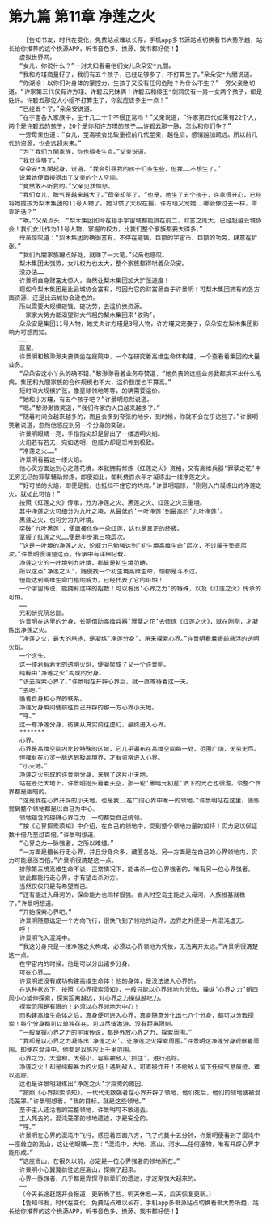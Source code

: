 # 第九篇 第11章 净莲之火
        【告知书友，时代在变化，免费站点难以长存，手机app多书源站点切换看书大势所趋，站长给你推荐的这个换源APP，听书音色多、换源、找书都好使！】
       虚拟世界网。
       “女儿，你说什么？”一对夫妇看着他们女儿朵朵安*九闇。
       “我和方瑾商量好了，我们有五个孩子，已经足够多了，不打算生了。”朵朵安*九闇说道。
       “你湖涂！以你们对身体的掌控力，生孩子又没有任何危险？为什么不生？”一旁父亲急切道，“许家第三代仅有许方瑾、许碧云兄妹俩！许碧云和绯玉*剑鸦仅有一男一女两个孩子，都是姓许。许碧云那位大小姐不打算生了，你就应该多生一点！”
       “已经五个了。”朵朵安说道。
       “在宇宙各大家族中，生十几二十个不很正常吗？”父亲说道，“许家第四代如果有22个人，两个是许碧云的孩子，20个是你和许方瑾的孩子……许碧云那一脉，怎么和你们争？”
       一旁母亲也道：“女儿，至高境会比较重视前几代至亲，越往后，感情越加疏远。所以前几代的资源，也会远超未来。”
       “为了我们九闇家族，你也得多生点。”父亲说道。
       “我觉得够了。”
       朵朵安*九闇起身，说道，“我会引导我的孩子们多生些，但我……不想生了。”
       说着她便直接退出了父亲的个人空间。
       “竟然敢不听我的。”父亲见状恼怒。
       “我们女儿，脾气是越来越大了。”母亲却笑了，“也是，她生了五个孩子，许家很开心，已经将她提拔为梨木集团的11号人物了。她习惯了大权在握，许方瑾又宠她……哪会像过去一样，乖乖听话？”
       “唉。”父亲点头，“梨木集团如今在猎手宇宙域都能排在前二，财富之庞大，已经超越云城协会！我们女儿作为11号人物，掌握的权力，比我们整个家族都要大得多。”
       母亲惊叹道：“梨木集团的确很富有，不停在砸钱，巨额的宇宙币、巨额的功劳，肆意在扩张。”
       “我们九闇家族蹭点好处，就赚了一大笔。”父亲也感叹。
       梨木集团太强势，女儿权力也太大，整个家族都得哄着朵朵安。
       没办法……
       许景明自身财富太惊人，自然让梨木集团加大扩张速度！
       现如今梨木集团是比云城协会富有，可因为它的财富源自于许景明！可梨木集团拥有的各方面资源，还是比云城协会逊色的。
       所以需要大规模砸钱、砸功劳，去溢价换资源。
       一家家大势力都渴望财大气粗的梨木集团来‘收购’。
       朵朵安是集团11号人物，她丈夫许方瑾是3号人物，许方瑾又宠妻子，朵朵安在梨木集团影响力可想而知。
       ……
       蓝星。
       许景明和黎渺渺夫妻俩坐在庭院中，一个在研究着高维生命体构建，一个查看着集团的大量业务。
       “朵朵安这小丫头的确不错。”黎渺渺看着业务夸赞道，“她负责的这些业务我都挑不出什么毛病，集团和九闇家族的合作规模也不大，溢价额度也不算高。”
       短时间大规模扩张，像星球领地等等，的确需要溢价。
       “她和小方瑾，有五个孩子吧？”许景明忽然说道。
       “嗯。”黎渺渺微笑道，“我们许家的人口越来越多了。”
       “随着时间会越来越多的，而且会多到夸张的地步，到时候，你就不会在乎这些了。”许景明笑着说道，忽然他感应到另一个分身的突破。
       许景明眼睛一亮，手指指尖却是冒出了一缕透明火焰。
       火焰若有若无，宛如透明，但威力却是恐怖到极致。
       “净莲之火……”
       许景明看着这一缕火焰。
       他心灵方面达到心之莲花境，本就拥有修炼《红莲之火》资格，又有高维兵器‘罪孽之花’中无穷无尽的罪孽辅助修炼，即便如此，都耗费百余年才凝练出一缕净莲之火。
       “好可怕的火焰，即便是我，也抵挡不住它的灼烧。”许景明暗惊，“刚刚入门凝练出的净莲之火，就如此可怕！”
       按照《红莲之火》传承，分为净莲之火、黑莲之火、红莲之火三重境。
       其中净莲之火可细分为九叶之境，从最低的‘一叶净莲’到最高的‘九叶净莲’。
       黑莲之火，也可分为九叶境。
       突破‘九叶黑莲’，便直接化作一朵红莲，这也是真正的终极。
       掌握了红莲之火……便是半步第三境层次。
       “这是一叶境的净莲之火，论威力已勉强达到‘初生境高维生命’层次，不过属于垫底层次。”许景明很清楚这点，传承中有详细记载。
       净莲之火的一叶境到九叶境，都算是初生境范畴。
       所以这点‘净莲之火’，随便找一个初生境高维生命，怕都是斗不过。
       但能达到高维生命门槛的威力，已经代表了它的可怕！
       一个宇宙传说，能拥有这样的招数！可以看出‘心界之力’的特殊，以及《红莲之火》传承的可怕。
       ……
       元初研究院总部。
       许景明在这里的分身，长期借助高维兵器‘罪孽之花’去修炼《红莲之火》，就在刚刚，才凝练出净莲之火。
       “净莲之火，最大的用途，是凝练‘净莲分身’，用来探索心界。”许景明看着眼前悬浮的透明火焰。
       一个念头。
       这一缕若有若无的透明火焰，便凝聚成了又一个许景明。
       纯粹由‘净莲之火’构成的分身。
       “该去探索心界了。”许景明在开辟心界后，就一直等待着这一天。
       “去吧。”
       循着自身和心界的联系。
       净莲分身瞬间便前往自己开辟的那一方心界小天地。
       “呼。”
       这一尊净莲分身，彷佛从真实前往虚幻，最终进入心界。
       *******
       心界。
       心界是高维空间内比较特殊的区域，它几乎遍布在高维空间每一处，范围广阔，无穷无尽。
       但唯有在心灵一脉达到极高境界，才有资格进入心界。
       “小天地。”
       净莲之火形成的许景明分身，来到了这片小天地。
       站在苍茫大地上，许景明抬头看着天空，那一轮‘黑暗元初星’洒下的光芒也很澹，令整个世界都是幽暗的。
       “这是我在心界开辟的小天地，也是我……在广阔心界中唯一的领地。”许景明站在这里，便感觉到整个领地都是以自己为中心。
       领地蕴含的磅礴心界之力，一切都受自己统领。
       “按《心界探索须知》中介绍，在自己的领地中，受到整个领地力量的加持！实力足以保证数十倍乃至过百倍。”许景明想道。
       “心界之力一脉强者，之所以难缠。”
       “一方面是擅长行走心界，并且分身众多，藏匿各处。另一方面是在自己的心界领地内，实力可能暴涨百倍。”许景明很清楚这一点。
       排除第三境高维生命不谈，正常情况下，能击杀一位心界强者的，唯有另一位心界强者。
       彼此都能行走心界，才有望击杀对方。
       当然仅仅只是有希望而已。
       “还有能进入母河的，保命能力也同样很强。自从时空岛主能进入母河，人族根基就稳了。”许景明想道。
       “开始探索心界吧。”
       许景明随意选定一个方向飞行，很快飞到了领地的边界，边界之外便是一片混沌虚无。
       呼！
       许景明飞入混沌中。
       “我这分身只是一缕净莲之火构成，必须以心界领地为凭依，无法离开太远。”许景明很清楚这一点。
       在宇宙内的时候，他是可以分出诸多分身。
       可在心界……
       许景明还没有成功构建高维生命体！他的身体，是没法进入心界的。
       在这种状态下，按照《心界探索须知》，一般只能以心界领地为凭依，操纵‘心界之力’朝四周小心延伸探索，探索距离越远，对心界之力操纵越吃力。
       探索范围是有限的！必须以心界领地为中心！
       而构建高维生命体之后，真身便可进入心界，真身随意分化出七八个分身，都可以分散探索！每个分身都可以单独存在，可以尽情遨游，没有距离限制。
       “一般掌握心界之力的宇宙传说，都是外放心界之力，探索周围。”
       “我却是以心界之力凝练出‘净莲之火’，让净莲之火探索周围。”许景明这净莲分身观察着周围，即便在混沌中，他都足以感应上千里范围。
       心界之力，太温和，太弱小，容易被敌人‘抓住’，进行追踪。
       净莲之火！却是纯粹暴力的火焰！遇到敌人，可直接炸开！不给敌人留下任何气息痕迹，难以追踪。
       这也是许景明凝练出‘净莲之火’才探索的原因。
       “按照《心界探索须知》，一代代无数强者在心界开辟了领地，他们死后，他们的领地便被混沌笼罩。”许景明想着，“我的目标，就是这些领地。”
       至于主人还活着的完整领地，许景明可不敢进去。
       主人死去的，混沌笼罩的领地遗迹，才是安全的。
       “呼。”
       许景明在心界的混沌中飞行，感应着四面八方，飞了约莫十五分钟，许景明便看到了混沌中一座耸立的高山，这让他眼睛一亮：“混沌中，大地、高山、河水……任何造物，唯有开辟心界才能形成。”
       “这座高山，在很久以前，必定是一位心界强者的领地所在。”
       许景明小心翼翼前往这座高山，探索了起来。
       心界一脉强者，几乎都是靠探寻前辈们的遗迹，才逐渐强大起来的。
       ——
       （今天长途赶路开会报道，更新晚了些。明天休息一天，后天恢复更新。）
       【告知书友，时代在变化，免费站点难以长存，手机app多书源站点切换看书大势所趋，站长给你推荐的这个换源APP，听书音色多、换源、找书都好使！】